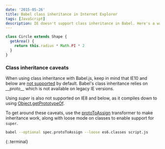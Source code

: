 ```yaml
---
date: '2015-05-26'
title: Babel class inheritance in Internet Explorer
tags: [JavaScript]
description: IE doesn't support class inheritance in Babel. Here's a way to fix that.
---
```


```js
class Circle extends Shape {
  getArea() {
    return this.radius * Math.PI * 2
  }
}
```

### Class inheritance caveats

When using class inheritance with Babel.js, keep in mind that IE10 and below are [not supported](http://babeljs.io/docs/advanced/caveats) by default. Babel's class inheritance relies on _\_\_proto\_\__ which is not available on legacy IE versions.

Using _super_ is also not supported on IE8 and below, as it compiles down to using [Object.getPrototypeOf](https://developer.mozilla.org/en-US/docs/Web/JavaScript/Reference/Global_Objects/Object/getPrototypeOf).

To get around these caveats, use the [protoToAssign](http://babeljs.io/docs/advanced/transformers/spec/proto-to-assign/) transformer to make inheritance work, along with loose mode on classes to enable support for `super`.

```bash
babel --optional spec.protoToAssign --loose es6.classes script.js
```

{:.terminal}
